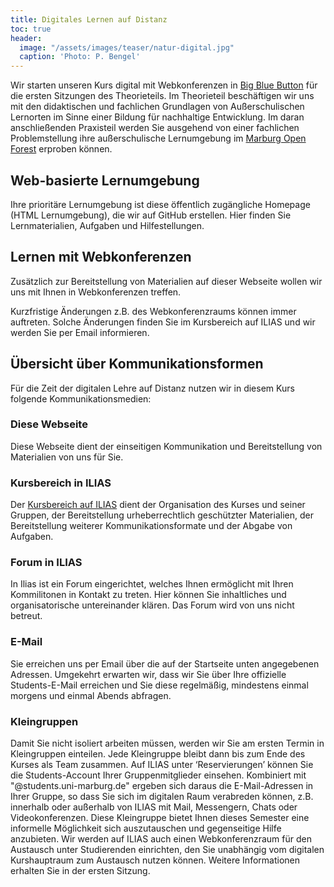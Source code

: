 ```yaml
---
title: Digitales Lernen auf Distanz
toc: true
header:
  image: "/assets/images/teaser/natur-digital.jpg"
  caption: 'Photo: P. Bengel'
---
```


Wir starten unseren Kurs digital mit Webkonferenzen in [Big Blue Button](https://www.uni-marburg.de/de/hrz/dienste/web-konferenzen/web-konferenz-bigbluebutton) für die ersten Sitzungen des Theorieteils.
Im Theorieteil beschäftigen wir uns mit den didaktischen und fachlichen Grundlagen von Außerschulischen Lernorten im Sinne einer Bildung für nachhaltige Entwicklung.
Im daran anschließenden Praxisteil werden Sie ausgehend von einer fachlichen Problemstellung ihre außerschulische Lernumgebung im [Marburg Open Forest](https://www.uni-marburg.de/de/fb19/fachbereich/infrastruktur/mof) erproben können.
<!--more-->


## Web-basierte Lernumgebung

Ihre prioritäre Lernumgebung ist diese öffentlich zugängliche Homepage (HTML Lernumgebung), die wir auf GitHub erstellen. 
Hier finden Sie Lernmaterialien, Aufgaben und Hilfestellungen.


## Lernen mit Webkonferenzen
Zusätzlich zur Bereitstellung von Materialien auf dieser Webseite wollen wir uns mit Ihnen in Webkonferenzen treffen.

Kurzfristige Änderungen z.B. des Webkonferenzraums können immer auftreten. 
Solche Änderungen finden Sie im Kursbereich auf ILIAS und wir werden Sie per Email informieren.


## Übersicht über Kommunikationsformen

Für die Zeit der digitalen Lehre auf Distanz nutzen wir in diesem Kurs folgende Kommunikationsmedien:

### Diese Webseite
Diese Webseite dient der einseitigen Kommunikation und Bereitstellung von Materialien von uns für Sie.

### Kursbereich in ILIAS
Der [Kursbereich auf ILIAS](link) dient der Organisation des Kurses und seiner Gruppen, der Bereitstellung urheberrechtlich geschützter Materialien, der Bereitstellung weiterer Kommunikationsformate und der Abgabe von Aufgaben.

### Forum in ILIAS
In Ilias ist ein Forum eingerichtet, welches Ihnen ermöglicht mit Ihren Kommilitonen in Kontakt zu treten. 
Hier können Sie inhaltliches und organisatorische untereinander klären. 
Das Forum wird von uns nicht betreut. 


### E-Mail
Sie erreichen uns per Email über die auf der Startseite unten angegebenen Adressen. 
Umgekehrt erwarten wir, dass wir Sie über Ihre offizielle Students-E-Mail erreichen und Sie diese regelmäßig, mindestens einmal morgens und einmal Abends abfragen.


### Kleingruppen
Damit Sie nicht isoliert arbeiten müssen, werden wir Sie am ersten Termin in Kleingruppen einteilen. 
Jede Kleingruppe bleibt dann bis zum Ende des Kurses als Team zusammen. 
Auf ILIAS unter ‘Reservierungen’ können Sie die Students-Account Ihrer Gruppenmitglieder einsehen. 
Kombiniert mit "@students.uni-marburg.de" ergeben sich daraus die E-Mail-Adressen in Ihrer Gruppe, so dass Sie sich im digitalen Raum verabreden können, z.B. innerhalb oder außerhalb von ILIAS mit Mail, Messengern, Chats oder Videokonferenzen. 
Diese Kleingruppe bietet Ihnen dieses Semester eine informelle Möglichkeit sich auszutauschen und gegenseitige Hilfe anzubieten.
Wir werden auf ILIAS auch einen Webkonferenzraum für den Austausch unter Studierenden einrichten, den Sie unabhängig vom digitalen Kurshauptraum zum Austausch nutzen können. Weitere Informationen erhalten Sie in der ersten Sitzung.




